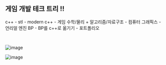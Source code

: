 ## 게임 개발 테크 트리 !!

c++ - stl - modern c++ - 게임 수학/물리 + 알고리즘/자료구조 - 컴퓨터 그래픽스 - 언리얼 엔진 BP - BP를 c++로 옮기기 - 포트폴리오


<br>

![image](https://user-images.githubusercontent.com/96330958/148706578-7f5f1ee8-76ef-47bd-9d18-664d7b14eb2f.png)

![image](https://user-images.githubusercontent.com/96330958/148706606-d9159e92-c61d-44f6-8ab9-30eb3979609f.png)
